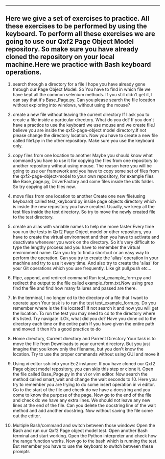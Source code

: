 --------
Here we give a set of exercises to practice. All these exercises to be performed by using the keyboard. To perform all these exercises we are going to use our Qxf2 Page Object Model repository. So make sure you have already cloned the repository on your local machine.Here we practice with Bash keyboard operations.
--------
1. search through a directory for a file
    I hope you have already gone through our Page Object Model. So You have to find in which file we have kept all the common selenium methods. If you still didn't get it, I can say that it's Base_Page.py. Can you please search the file location without exploring into windows, without using the mouse?

2. create a new file without leaving the current directory
    If I ask you to create a file inside a particular directory. What do you do?
    If you don't have a practice to use the keyboard we use mouse and we create file.I believe you are inside the qxf2-page-object model directory.If not please change the directory location. Now you have to create a new file called file1.py in the other repository. Make sure you use the keyboard only.

3. copy files from one location to another
    Maybe you should know what command you have to use it for copying the files from one repository to another repository without using mouse. The reason here you will be going to use our framework and you have to copy some set of files from the qxf2-page-object-model to your own repository, for example files like Base_page.py, DriverFactory and some files inside the utils folder. So try copying all the files now.

4. move files from one location to another
    Create one new file(using keyboard) called test_keyboard.py inside page objects directory which is inside the new repository you have created. Usually, we keep all the test files inside the test directory. So try to move the newly created file to the test directory.

5. create an alias with variable names to help me move faster
    Every time you run the tests in Qxf2 Page Object model or other repository, you have to create the virtual environment and then you have to activate and deactivate whenever you work on the directory. So it's very difficult to type the lengthy process and you have to remember the virtual environment name. Can you try to find a shortcut or an easy way to perform the operation. Can you try to create the 'alias' operation in your machine and try to use it every time. And also try to create the 'alias' for your Git operations which you use frequently. Like git pull,push etc...

6. Pipe, append, and redirect command
    Run test_example_form.py and redirect the output to the file called example_form.txt.Now using grep find the file and find how many failures and passed are there.

7. In the terminal, I no longer cd to the directory of a file that I want to operate upon
    Your task is to run the test test_example_form.py. Do you remember where is the file located? If not search it and now you will get the location. To run the test you may need to cd to the directory where it's listed. Try navigate it.Ok, what did you do?
    Have you done cd to the directory each time or the entire path
    If you have given the entire path and moved it then it's a good practice to do

9. Home directory, Current directory and Parrent Directory
    Your task is to move the file from Downloads to your current directory. But you just imagine that you know only the filename, but you don't know the location. Try to use the proper commands without using GUI and move it

10. Using vi editor
    ssh into your Ec2 instance. If you have cloned our Qxf2 Page object model repository,  you can skip this step or clone it. Open the file called Base_Page.py in the vi or vim editor.
    Now search the method called smart_wait and change the wait seconds to 10. Here you try to remember you are trying to do some insert operation in vi editor. Go to the start of the file and check do we have a docstring and you come to know the purpose of the page. Now go to the end of the file and check do we have any extra lines. We should not leave any new lines at the end of the file. Can you delete the docstring line of the wait method and add another docstring. Now without saving the file come out the editor.

11. Multiple Bash/command and switch between those windows
    Open the Bash and run our Qxf2 Page object model test. Open another Bash terminal and start working. Open the Python interpreter and check how the range function works. Now go to the bash which is running the test. But remember you have to use the keyboard to switch between these prompts


